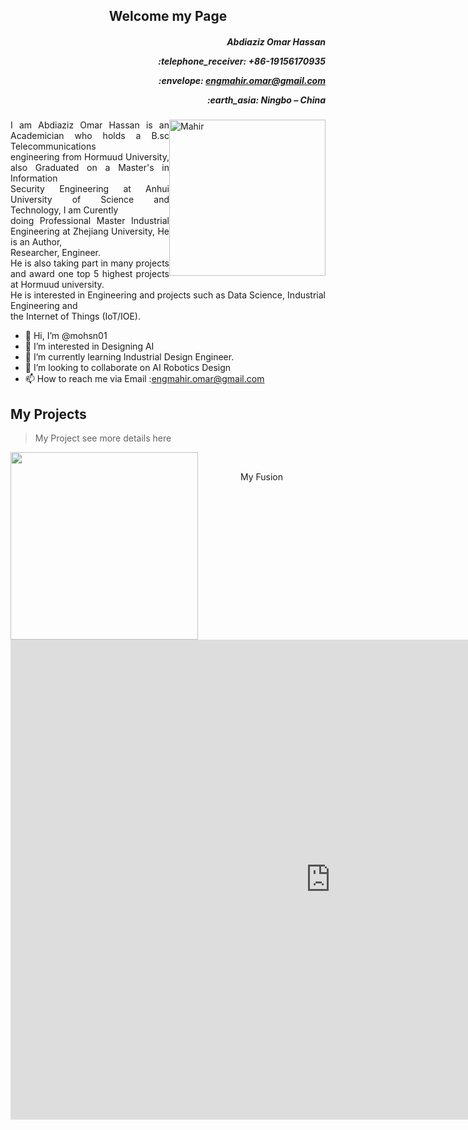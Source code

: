 <h2 align="center"> Welcome my Page </h2>
<h5 align="right"><p>Abdiaziz Omar Hassan</p><p>:telephone_receiver: +86-19156170935</p> 
<p>:envelope: <a href = "engmahir.omar@gmail.com"> engmahir.omar@gmail.com</a> </p> <p align = "right">:earth_asia: Ningbo – China </p></h5> 
 <img style="float: right;" alt= "Mahir"  width ="250" src="img/IMG_6278.JPG" >

<!-- <picture>
  <source media="(prefers-color-scheme: dark)" srcset="../img/BOT.jPG">
  <source media="(prefers-color-scheme: light)" srcset="../img/BOT.JPG">
  <img alt="Shows an illustrated sun in light mode and a moon with stars in dark mode." src="../img/IMG_6278.JPG">
</picture> -->
<p style='text-align: justify;'>
 I am Abdiaziz Omar Hassan is an Academician who holds a  B.sc Telecommunications <br> engineering from Hormuud  University, also Graduated on a Master's in Information <br> Security Engineering at Anhui University of Science and Technology, I am Curently <br> doing Professional Master Industrial Engineering at Zhejiang University, He is an Author, <br> Researcher, Engineer.<br>
 He is also taking part in many projects and award one top 5 highest projects at Hormuud university.<br>
He is interested in Engineering and projects such as Data Science, Industrial Engineering and <br> the Internet of Things (IoT/IOE). </p>

- 👋 Hi, I’m @mohsn01
- 👀 I’m interested in Designing AI
- 🌱 I’m currently learning Industrial Design Engineer.
- 💞️ I’m looking to collaborate on AI Robotics Design
- 📫 How to reach me via Email :engmahir.omar@gmail.com




## My Projects ##


> My Project  see more details here  

<img style="float: left;" width="300" src="../img/BOT.JPG">
<br/>
 <p style='text-align: center;'>
My Fusion 
</p>

<iframe src="https://myhub.autodesk360.com/ue2fba46f/shares/public/SH9285eQTcf875d3c53903b9d04fb3842395?mode=embed" width="1024" height="768" allowfullscreen="true" webkitallowfullscreen="true" mozallowfullscreen="true"  frameborder="0"></iframe>